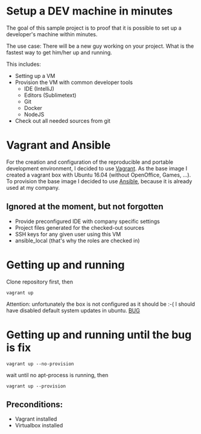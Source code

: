 # Setup a DEV machine in minutes
The goal of this sample project is to proof that it is possible to set up a developer's machine within minutes. 

The use case: There will be a new guy working on your project. What is the fastest way to get him/her up and running. 

This includes:
- Setting up a VM
- Provision the VM with common developer tools
  - IDE (IntelliJ)
  - Editors (Sublimetext)
  - Git
  - Docker
  - NodeJS
- Check out all needed sources from git

# Vagrant and Ansible
For the creation and configuration of the reproducible and portable development environment, I decided to use [Vagrant](https://www.vagrantup.com). As the base image I created a vagrant box with Ubuntu 16.04 (without OpenOffice, Games, ...). To provision the base image I decided to use [Ansible](https://www.ansible.com), because it is already used at my company.

## Ignored at the moment, but not forgotten
- Provide preconfigured IDE with company specific settings
- Project files generated for the checked-out sources
- SSH keys for any given user using this VM
- ansible_local (that's why the roles are checked in)

# Getting up and running
Clone repository first, then

```
vagrant up
```

Attention: unfortunately the box is not configured as it should be :-( I should have disabled default system updates in ubuntu. [BUG](https://github.com/boxcutter/ubuntu/issues/73)

# Getting up and running until the bug is fix
```
vagrant up --no-provision
```
wait until no apt-process is running, then
```
vagrant up --provision
```

## Preconditions:
- Vagrant installed
- Virtualbox installed

